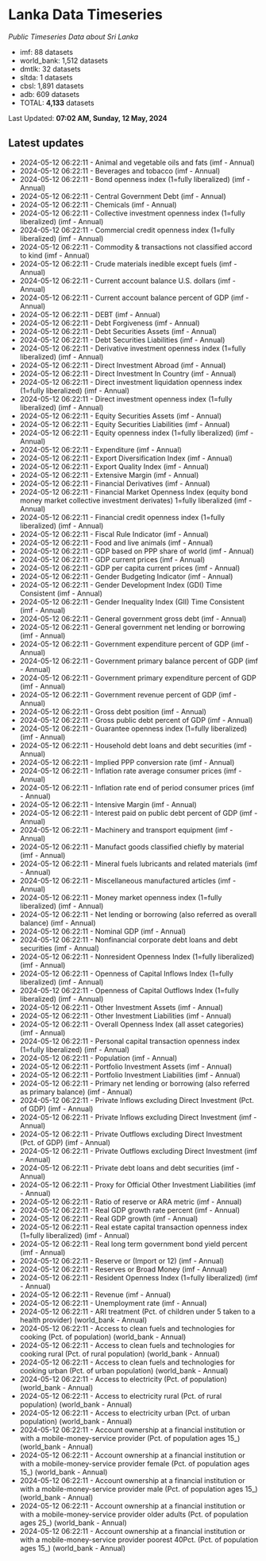 # Lanka Data Timeseries
*Public Timeseries Data about Sri Lanka*

* imf: 88 datasets
* world_bank: 1,512 datasets
* dmtlk: 32 datasets
* sltda: 1 datasets
* cbsl: 1,891 datasets
* adb: 609 datasets
* TOTAL: **4,133** datasets

Last Updated: **07:02 AM, Sunday, 12 May, 2024**

## Latest updates

* 2024-05-12 06:22:11 - Animal and vegetable oils and fats (imf - Annual)
* 2024-05-12 06:22:11 - Beverages and tobacco (imf - Annual)
* 2024-05-12 06:22:11 - Bond openness index (1=fully liberalized) (imf - Annual)
* 2024-05-12 06:22:11 - Central Government Debt (imf - Annual)
* 2024-05-12 06:22:11 - Chemicals (imf - Annual)
* 2024-05-12 06:22:11 - Collective investment openness index (1=fully liberalized) (imf - Annual)
* 2024-05-12 06:22:11 - Commercial credit openness index (1=fully liberalized) (imf - Annual)
* 2024-05-12 06:22:11 - Commodity & transactions not classified accord to kind (imf - Annual)
* 2024-05-12 06:22:11 - Crude materials inedible except fuels (imf - Annual)
* 2024-05-12 06:22:11 - Current account balance U.S. dollars (imf - Annual)
* 2024-05-12 06:22:11 - Current account balance percent of GDP (imf - Annual)
* 2024-05-12 06:22:11 - DEBT (imf - Annual)
* 2024-05-12 06:22:11 - Debt Forgiveness (imf - Annual)
* 2024-05-12 06:22:11 - Debt Securities Assets (imf - Annual)
* 2024-05-12 06:22:11 - Debt Securities Liabilities (imf - Annual)
* 2024-05-12 06:22:11 - Derivative investment openness index (1=fully liberalized) (imf - Annual)
* 2024-05-12 06:22:11 - Direct Investment Abroad (imf - Annual)
* 2024-05-12 06:22:11 - Direct Investment In Country (imf - Annual)
* 2024-05-12 06:22:11 - Direct investment liquidation openness index (1=fully liberalized) (imf - Annual)
* 2024-05-12 06:22:11 - Direct investment openness index (1=fully liberalized) (imf - Annual)
* 2024-05-12 06:22:11 - Equity Securities Assets (imf - Annual)
* 2024-05-12 06:22:11 - Equity Securities Liabilities (imf - Annual)
* 2024-05-12 06:22:11 - Equity openness index (1=fully liberalized) (imf - Annual)
* 2024-05-12 06:22:11 - Expenditure (imf - Annual)
* 2024-05-12 06:22:11 - Export Diversification Index (imf - Annual)
* 2024-05-12 06:22:11 - Export Quality Index (imf - Annual)
* 2024-05-12 06:22:11 - Extensive Margin (imf - Annual)
* 2024-05-12 06:22:11 - Financial Derivatives (imf - Annual)
* 2024-05-12 06:22:11 - Financial Market Openness Index (equity bond money market collective investment derivates) 1=fully liberalized (imf - Annual)
* 2024-05-12 06:22:11 - Financial credit openness index (1=fully liberalized) (imf - Annual)
* 2024-05-12 06:22:11 - Fiscal Rule Indicator (imf - Annual)
* 2024-05-12 06:22:11 - Food and live animals (imf - Annual)
* 2024-05-12 06:22:11 - GDP based on PPP share of world (imf - Annual)
* 2024-05-12 06:22:11 - GDP current prices (imf - Annual)
* 2024-05-12 06:22:11 - GDP per capita current prices (imf - Annual)
* 2024-05-12 06:22:11 - Gender Budgeting Indicator (imf - Annual)
* 2024-05-12 06:22:11 - Gender Development Index (GDI) Time Consistent (imf - Annual)
* 2024-05-12 06:22:11 - Gender Inequality Index (GII) Time Consistent (imf - Annual)
* 2024-05-12 06:22:11 - General government gross debt (imf - Annual)
* 2024-05-12 06:22:11 - General government net lending or borrowing (imf - Annual)
* 2024-05-12 06:22:11 - Government expenditure percent of GDP (imf - Annual)
* 2024-05-12 06:22:11 - Government primary balance percent of GDP (imf - Annual)
* 2024-05-12 06:22:11 - Government primary expenditure percent of GDP (imf - Annual)
* 2024-05-12 06:22:11 - Government revenue percent of GDP (imf - Annual)
* 2024-05-12 06:22:11 - Gross debt position (imf - Annual)
* 2024-05-12 06:22:11 - Gross public debt percent of GDP (imf - Annual)
* 2024-05-12 06:22:11 - Guarantee openness index (1=fully liberalized) (imf - Annual)
* 2024-05-12 06:22:11 - Household debt loans and debt securities (imf - Annual)
* 2024-05-12 06:22:11 - Implied PPP conversion rate (imf - Annual)
* 2024-05-12 06:22:11 - Inflation rate average consumer prices (imf - Annual)
* 2024-05-12 06:22:11 - Inflation rate end of period consumer prices (imf - Annual)
* 2024-05-12 06:22:11 - Intensive Margin (imf - Annual)
* 2024-05-12 06:22:11 - Interest paid on public debt percent of GDP (imf - Annual)
* 2024-05-12 06:22:11 - Machinery and transport equipment (imf - Annual)
* 2024-05-12 06:22:11 - Manufact goods classified chiefly by material (imf - Annual)
* 2024-05-12 06:22:11 - Mineral fuels lubricants and related materials (imf - Annual)
* 2024-05-12 06:22:11 - Miscellaneous manufactured articles (imf - Annual)
* 2024-05-12 06:22:11 - Money market openness index (1=fully liberalized) (imf - Annual)
* 2024-05-12 06:22:11 - Net lending or borrowing (also referred as overall balance) (imf - Annual)
* 2024-05-12 06:22:11 - Nominal GDP (imf - Annual)
* 2024-05-12 06:22:11 - Nonfinancial corporate debt loans and debt securities (imf - Annual)
* 2024-05-12 06:22:11 - Nonresident Openness Index (1=fully liberalized) (imf - Annual)
* 2024-05-12 06:22:11 - Openness of Capital Inflows Index (1=fully liberalized) (imf - Annual)
* 2024-05-12 06:22:11 - Openness of Capital Outflows Index (1=fully liberalized) (imf - Annual)
* 2024-05-12 06:22:11 - Other Investment Assets (imf - Annual)
* 2024-05-12 06:22:11 - Other Investment Liabilities (imf - Annual)
* 2024-05-12 06:22:11 - Overall Openness Index (all asset categories) (imf - Annual)
* 2024-05-12 06:22:11 - Personal capital transaction openness index (1=fully liberalized) (imf - Annual)
* 2024-05-12 06:22:11 - Population (imf - Annual)
* 2024-05-12 06:22:11 - Portfolio Investment Assets (imf - Annual)
* 2024-05-12 06:22:11 - Portfolio Investment Liabilities (imf - Annual)
* 2024-05-12 06:22:11 - Primary net lending or borrowing (also referred as primary balance) (imf - Annual)
* 2024-05-12 06:22:11 - Private Inflows excluding Direct Investment (Pct. of GDP) (imf - Annual)
* 2024-05-12 06:22:11 - Private Inflows excluding Direct Investment (imf - Annual)
* 2024-05-12 06:22:11 - Private Outflows excluding Direct Investment (Pct. of GDP) (imf - Annual)
* 2024-05-12 06:22:11 - Private Outflows excluding Direct Investment (imf - Annual)
* 2024-05-12 06:22:11 - Private debt loans and debt securities (imf - Annual)
* 2024-05-12 06:22:11 - Proxy for Official Other Investment Liabilities (imf - Annual)
* 2024-05-12 06:22:11 - Ratio of reserve or ARA metric (imf - Annual)
* 2024-05-12 06:22:11 - Real GDP growth rate percent (imf - Annual)
* 2024-05-12 06:22:11 - Real GDP growth (imf - Annual)
* 2024-05-12 06:22:11 - Real estate capital transaction openness index (1=fully liberalized) (imf - Annual)
* 2024-05-12 06:22:11 - Real long term government bond yield percent (imf - Annual)
* 2024-05-12 06:22:11 - Reserve or (Import or 12) (imf - Annual)
* 2024-05-12 06:22:11 - Reserves or Broad Money (imf - Annual)
* 2024-05-12 06:22:11 - Resident Openness Index (1=fully liberalized) (imf - Annual)
* 2024-05-12 06:22:11 - Revenue (imf - Annual)
* 2024-05-12 06:22:11 - Unemployment rate (imf - Annual)
* 2024-05-12 06:22:11 - ARI treatment (Pct. of children under 5 taken to a health provider) (world_bank - Annual)
* 2024-05-12 06:22:11 - Access to clean fuels and technologies for cooking (Pct. of population) (world_bank - Annual)
* 2024-05-12 06:22:11 - Access to clean fuels and technologies for cooking rural (Pct. of rural population) (world_bank - Annual)
* 2024-05-12 06:22:11 - Access to clean fuels and technologies for cooking urban (Pct. of urban population) (world_bank - Annual)
* 2024-05-12 06:22:11 - Access to electricity (Pct. of population) (world_bank - Annual)
* 2024-05-12 06:22:11 - Access to electricity rural (Pct. of rural population) (world_bank - Annual)
* 2024-05-12 06:22:11 - Access to electricity urban (Pct. of urban population) (world_bank - Annual)
* 2024-05-12 06:22:11 - Account ownership at a financial institution or with a mobile-money-service provider (Pct. of population ages 15_) (world_bank - Annual)
* 2024-05-12 06:22:11 - Account ownership at a financial institution or with a mobile-money-service provider female (Pct. of population ages 15_) (world_bank - Annual)
* 2024-05-12 06:22:11 - Account ownership at a financial institution or with a mobile-money-service provider male (Pct. of population ages 15_) (world_bank - Annual)
* 2024-05-12 06:22:11 - Account ownership at a financial institution or with a mobile-money-service provider older adults (Pct. of population ages 25_) (world_bank - Annual)
* 2024-05-12 06:22:11 - Account ownership at a financial institution or with a mobile-money-service provider poorest 40Pct. (Pct. of population ages 15_) (world_bank - Annual)